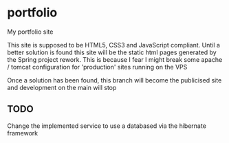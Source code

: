 portfolio
=========

My portfolio site

This site is supposed to be HTML5, CSS3 and JavaScript compliant.
Until a better solution is found this site will be the static html pages generated by the Spring project rework.
This is because I fear I might break some apache / tomcat configuration for 'production' sites running on the VPS

Once a solution has been found, this branch will become the publicised site and development on the main will stop

TODO
----

Change the implemented service to use a databased via the hibernate framework
